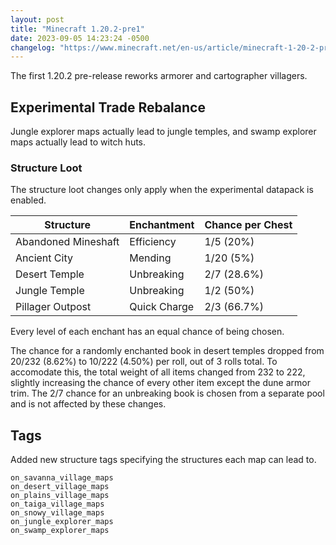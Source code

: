 ```yaml
---
layout: post
title: "Minecraft 1.20.2-pre1"
date: 2023-09-05 14:23:24 -0500
changelog: "https://www.minecraft.net/en-us/article/minecraft-1-20-2-pre-release-1"
---
```


The first 1.20.2 pre-release reworks armorer and cartographer villagers.

## Experimental Trade Rebalance

Jungle explorer maps actually lead to jungle temples, and swamp explorer maps actually lead to witch huts.

### Structure Loot

The structure loot changes only apply when the experimental datapack is enabled.

| Structure           | Enchantment  | Chance per Chest |
| ------------------- | ------------ | ---------------- |
| Abandoned Mineshaft | Efficiency   | 1/5 (20%)        |
| Ancient City        | Mending      | 1/20 (5%)        |
| Desert Temple       | Unbreaking   | 2/7 (28.6%)      |
| Jungle Temple       | Unbreaking   | 1/2 (50%)        |
| Pillager Outpost    | Quick Charge | 2/3 (66.7%)      |

Every level of each enchant has an equal chance of being chosen.

The chance for a randomly enchanted book in desert temples dropped from 20/232 (8.62%) to 10/222 (4.50%) per roll, out of 3 rolls total. To accomodate this, the total weight of all items changed from 232 to 222, slightly increasing the chance of every other item except the dune armor trim. The 2/7 chance for an unbreaking book is chosen from a separate pool and is not affected by these changes.

## Tags

Added new structure tags specifying the structures each map can lead to.

```
on_savanna_village_maps
on_desert_village_maps
on_plains_village_maps
on_taiga_village_maps
on_snowy_village_maps
on_jungle_explorer_maps
on_swamp_explorer_maps
```

